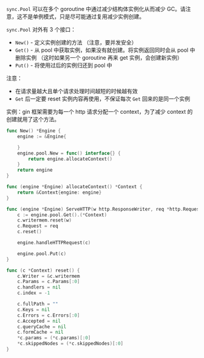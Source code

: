 [//title]: (go-sync.Pool-分析和适用场景)
[//englishtitle]: (go-sync-pool)
[//category]: (go,concurrent-programming,snippet)
[//tags]: (go,concurrent-programming,snippet)
[//createtime]: (20220330)
[//updatetime]: (20220330)

`sync.Pool` 可以在多个 goroutine 中通过减少结构体实例化从而减少 GC。请注意，这不是单例模式，只是尽可能通过复用减少实例创建。

`sync.Pool` 对外有 3 个接口：

- `New()` - 定义实例创建的方法 （注意，要并发安全）
- `Get()` - 从 pool 中获取实例，如果没有就创建。将实例返回同时会从 pool 中删除实例 （这时如果另一个 goroutine 再来 get 实例，会创建新实例）
- `Put()` - 将使用过后的实例归还到 pool 中

注意：

- 在请求量越大且单个请求处理时间越短的时候越有效
- `Get` 后一定要 reset 实例内容再使用，不保证每次 `Get` 回来的是同一个实例

实例：gin 框架需要为每一个 http 请求分配一个 context，为了减少 context 的创建就用了这个方法。

```go
func New() *Engine {
	engine := &Engine{

	}
	engine.pool.New = func() interface{} {
		return engine.allocateContext()
	}
	return engine
}

func (engine *Engine) allocateContext() *Context {
	return &Context{engine: engine}
}
```

```go
func (engine *Engine) ServeHTTP(w http.ResponseWriter, req *http.Request) {
	c := engine.pool.Get().(*Context)
	c.writermem.reset(w)
	c.Request = req
	c.reset()

	engine.handleHTTPRequest(c)

	engine.pool.Put(c)
}
```

```go
func (c *Context) reset() {
	c.Writer = &c.writermem
	c.Params = c.Params[:0]
	c.handlers = nil
	c.index = -1

	c.fullPath = ""
	c.Keys = nil
	c.Errors = c.Errors[:0]
	c.Accepted = nil
	c.queryCache = nil
	c.formCache = nil
	*c.params = (*c.params)[:0]
	*c.skippedNodes = (*c.skippedNodes)[:0]
}
```
